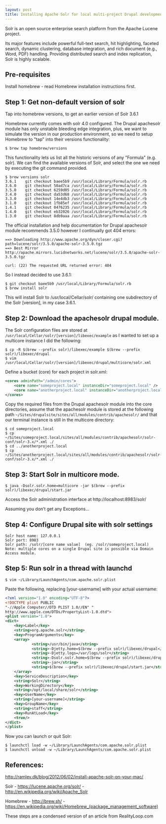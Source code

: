```yaml
---
layout: post
title: Installing Apache Solr for local multi-project Drupal development on a Mac
---
```


Solr is an open source enterprise search platform from the Apache Lucene project.

Its major features include powerful full-text search, hit highlighting, faceted
search, dynamic clustering, database integration, and rich document (e.g., Word,
PDF) handling. Providing distributed search and index replication, Solr is
highly scalable.


## Pre-requisites

Install homebrew - read Homebrew installation instructions first.


## Step 1: Get non-default version of solr

Tap into homebrew versions, to get an earlier version of Solr 3.6.1

Homebrew currently comes with solr 4.0 configured. The Drupal apachesolr module
has only unstable bleeding edge integration, plus, we want to simulate the
version in our production environment, so we need to setup Homebrew to "tap"
into their versions functionality:

    $ brew tap homebrew/versions

This functionality lets us list all the historic versions of any "Formula" (e.g.
solr). We can find the available versions of Solr, and select the one we need by
executing the git command provided.

    $ brew versions solr
    3.6.1    git checkout baee5b9 /usr/local/Library/Formula/solr.rb
    3.6.0    git checkout 50ad7ca /usr/local/Library/Formula/solr.rb
    3.5.0    git checkout 6259d05 /usr/local/Library/Formula/solr.rb
    3.4.0    git checkout da53d68 /usr/local/Library/Formula/solr.rb
    3.3.0    git checkout 14e4db3 /usr/local/Library/Formula/solr.rb
    3.1.0    git checkout 1fb85ef /usr/local/Library/Formula/solr.rb
    1.4.1    git checkout 0476235 /usr/local/Library/Formula/solr.rb
    1.4.0    git checkout eb32026 /usr/local/Library/Formula/solr.rb
    1.3.0    git checkout 8db9aaa /usr/local/Library/Formula/solr.rb

The official installation and help documentation for Drupal apachesolr module
recommends 3.5.0  however I continually got 404 errors:

    ==> Downloading http://www.apache.org/dyn/closer.cgi?path=lucene/solr/3.5.0/apache-solr-3.5.0.tgz
    ==> Best Mirror http://apache.mirrors.lucidnetworks.net/lucene/solr/3.5.0/apache-solr-3.5.0.tgz

    curl: (22) The requested URL returned error: 404

So I instead decided to use 3.6.1:

    $ git checkout baee5b9 /usr/local/Library/Formula/solr.rb
    $ brew install solr

This will install Solr to /usr/local/Cellar/solr/ containing one subdirectory of the Solr [version], in my case 3.6.1.


## Step 2: Download the apachesolr drupal module.

The Solr configuration files are stored at
`/usr/local/Cellar/solr/[version]/libexec/example` as I wanted to set up a
multicore instance I did the following:

    $ cp -R $(brew --prefix solr)/libexec/example $(brew --prefix solr)/libexec/drupal
    $ vim /usr/local/Cellar/solr/[version]/libexec/drupal/multicore/solr.xml

Define a bucket (core) for each project in solr.xml:

```xml
<cores adminPath="/admin/cores">
    <core name="someproject.local" instanceDir="someproject.local" />
    <core name="anotherproject.local" instanceDir="anotherproject.local" />
</cores>
```

Copy the required files from the Drupal apachesolr module into the core
directories, assume that the apachesolr module is stored at the following path
`~/Sites/drupalsite/sites/all/modules/contrib/apachesolr/` and that our terminal
instance is still in the multicore directory:

    $ cd someproject.local
    $ cp ~/Sites/someproject.local/sites/all/modules/contrib/apachesolr/solr-conf/solr-3.x/*.xml ./
    $ cd ../anotherproject.local
    $ cp ~/Sites/anotherproject.local/sites/all/modules/contrib/apachesolr/solr-conf/solr-3.x/*.xml ./


## Step 3: Start Solr in multicore mode.

    $ java -Dsolr.solr.home=multicore -jar $(brew --prefix solr)/libexec/drupal/start.jar

Access the Solr administration interface at http://localhost:8983/solr/

Assuming you don’t get any Exceptions…


## Step 4: Configure Drupal site with solr settings

    Solr host name: 127.0.0.1
    Solr port: 8983
    Solr path: /solr/[core name value]  (eg. /solr/someproject.local)
    Note: multiple cores on a single Drupal site is possible via Domain Access module.


## Step 5: Run solr in a thread with launchd

    $ vim ~/Library/LaunchAgents/com.apache.solr.plist

Paste the following, replacing [your-username] with your actual username:

```xml
<?xml version="1.0" encoding="UTF-8"?>
<!DOCTYPE plist PUBLIC
"-//Apple Computer//DTD PLIST 1.0//EN" "
http://www.apple.com/DTDs/PropertyList-1.0.dtd">
<plist version="1.0">
<dict>
    <key>Label</key>
    <string>org.apache.solr</string>
    <key>ProgramArguments</key>
    <array>
            <string>/usr/bin/java</string>
            <string>-Djetty.home=$(brew --prefix solr)/libexec/drupal</string>
            <string>-Djetty.logs=/var/logs/solr</string>
            <string>-Dsolr.solr.home=$(brew --prefix solr)/libexec/drupal/multicore</string>
            <string>-jar</string>
            <string>$(brew --prefix solr)/libexec/drupal/start.jar</string>
    </array>
    <key>ServiceDescription</key>
    <string>Solr</string>
    <key>WorkingDirectory</key>
    <string>/opt/local/share/solr</string>
    <key>UserName</key>
    <string>[your-username]</string>
    <key>GroupName</key>
    <string>staff</string>
    <key>RunAtLoad</key>
    <true/>
</dict>
</plist>
```

Now you can launch or quit Solr:

    $ launchctl load -w ~/Library/LaunchAgents/com.apache.solr.plist
    $ launchctl unload -w ~/Library/LaunchAgents/com.apache.solr.plist

## References:

http://ramlev.dk/blog/2012/06/02/install-apache-solr-on-your-mac/

Solr - https://lucene.apache.org/solr/ - http://en.wikipedia.org/wiki/Apache_Solr

Homebrew - http://brew.sh/ - https://en.wikipedia.org/wiki/Homebrew_(package_management_software)

These steps are a condensed version of an article from RealityLoop.com
